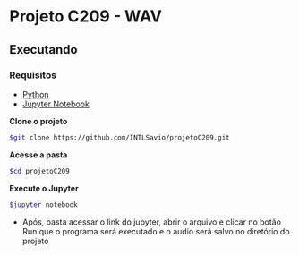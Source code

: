 # Projeto C209 - WAV

## Executando
### Requisitos
- [Python](https://www.python.org/)
- [Jupyter Notebook](https://jupyter.org/)

**Clone o projeto**

```bash
$git clone https://github.com/INTLSavio/projetoC209.git
```

**Acesse a pasta**

```bash
$cd projetoC209
```

**Execute o Jupyter**

```bash
$jupyter notebook
```

- Após, basta acessar o link do jupyter, abrir o arquivo e clicar no botão Run que o programa será executado e o audio será salvo no diretório do projeto
